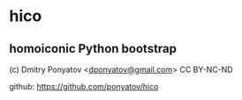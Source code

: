 # hico
## homoiconic Python bootstrap

(c) Dmitry Ponyatov <<dponyatov@gmail.com>> CC BY-NC-ND

github: https://github.com/ponyatov/hico

